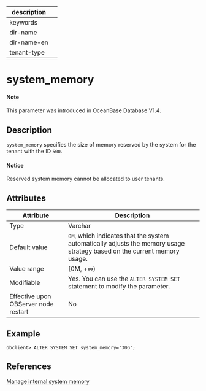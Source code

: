 | description ||
|---|---|
| keywords ||
| dir-name ||
| dir-name-en ||
| tenant-type ||

# system_memory

<main id="notice" type='explain'>
  <h4>Note</h4>
  <p>This parameter was introduced in OceanBase Database V1.4. </p>
</main>

## Description

`system_memory` specifies the size of memory reserved by the system for the tenant with the ID `500`.

<main id="notice" type='notice'>
    <h4>Notice</h4>
    <p>Reserved system memory cannot be allocated to user tenants. </p>
  </main>

## Attributes

| **Attribute** | **Description** |
|------------------|-----------|
| Type | Varchar |
| Default value | `0M`, which indicates that the system automatically adjusts the memory usage strategy based on the current memory usage.  |
| Value range | [0M, +∞) |
| Modifiable | Yes. You can use the `ALTER SYSTEM SET` statement to modify the parameter.  |
| Effective upon OBServer node restart | No |

## Example

```shell
obclient> ALTER SYSTEM SET system_memory='30G';
```

## References

[Manage internal system memory](../../../../700.reference/200.system-management/700.memory-management/400.system-internal-memory-management.md)
